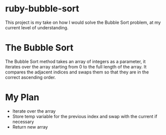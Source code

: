 # ruby-bubble-sort

This project is my take on how I would solve the Bubble Sort problem, at my current level of understanding.

# The Bubble Sort

The Bubble Sort method takes an array of integers as a parameter, it iterates over the array starting from 0 to the full length of the array. It compares the adjacent indices and swaps them so that they are in the correct ascending order.

# My Plan

- Iterate over the array
- Store temp variable for the previous index and swap with the current if necessary
- Return new array
